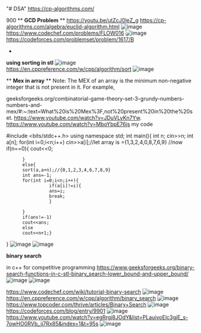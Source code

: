 "# DSA" 
https://cp-algorithms.com/

900
**
**GCD Problem**  **
https://youtu.be/utZcJ0leZ_g 
https://cp-algorithms.com/algebra/euclid-algorithm.html
![image](https://user-images.githubusercontent.com/84795217/148494624-2355a999-161d-4353-b6fd-1fc79f81c298.png)
https://www.codechef.com/problems/FLOW016
![image](https://user-images.githubusercontent.com/84795217/148503803-b7290ab4-32ac-4f0f-80d0-b7036e65f011.png)
https://codeforces.com/problemset/problem/1617/B  
 
 -
 **using sorting in stl**
 ![image](https://user-images.githubusercontent.com/84795217/149651707-fb28b3ef-5c21-4aa7-8b19-956920c53f2a.png)
https://en.cppreference.com/w/cpp/algorithm/sort
![image](https://user-images.githubusercontent.com/84795217/149651720-c972df52-7278-4e76-9a4b-225f85d19af7.png)

** **Mex in array** **
 Note: The MEX of an array is the minimum non-negative integer that is not present in it. For example,

geeksforgeeks.org/combinatorial-game-theory-set-3-grundy-numbers-numbers-and-mex/#:~:text=What%20is%20Mex%3F,not%20present%20in%20the%20set.
https://www.youtube.com/watch?v=JDuVLyKn7Yw.
https://www.youtube.com/watch?v=MboYbpE76js
 my code 
 
 
 
 #include <bits/stdc++.h>
using namespace std;
int main(){
          int n;
          cin>>n;
          int a[n];
          for(int i=0;i<n;i++)
          cin>>a[i];//let array is ={1,3,2,4,0,8,7,6,9}
          //now
          if(n==0){
                    cout<<0;
                  
          }
          else{
          sort(a,a+n);//{0,1,2,3,4,6,7,8,9}
          int ans=-1;
          for(int i=0;i<n;i++){
                    if(a[i]!=i){
                    ans=i;
                    break;
                    }
                    
          }
          if(ans!=-1)
          cout<<ans;
          else
          cout<<n+1;}
}
![image](https://user-images.githubusercontent.com/84795217/151311456-e680523e-572d-4a4e-a61a-feeceaa80655.png)
![image](https://user-images.githubusercontent.com/84795217/151311484-8f294087-34ae-4fef-99db-6a11ee047b33.png)




**binary search**


in c++ for competitive programming
https://www.geeksforgeeks.org/binary-search-functions-in-c-stl-binary_search-lower_bound-and-upper_bound/
![image](https://user-images.githubusercontent.com/84795217/152174069-2627764a-66bf-430f-b87d-2e0d0fad5b9c.png)
![image](https://user-images.githubusercontent.com/84795217/152174123-552e4b1f-b613-421c-903b-4cf309f41f64.png)

https://www.codechef.com/wiki/tutorial-binary-search
![image](https://user-images.githubusercontent.com/84795217/152174234-96af23b1-1df6-4b8f-8abc-65ce7c235464.png)
https://en.cppreference.com/w/cpp/algorithm/binary_search
![image](https://user-images.githubusercontent.com/84795217/152174336-f6b3d019-f6f2-42fe-b173-c7422d35f1f7.png)
https://www.topcoder.com/thrive/articles/Binary+Search
![image](https://user-images.githubusercontent.com/84795217/152174480-ca616b2e-69ab-4e7a-a9d7-d98328bdc01a.png)
https://codeforces.com/blog/entry/9901
![image](https://user-images.githubusercontent.com/84795217/152174645-33c5c257-06df-4dde-8b7f-79c0e4acea3c.png)
https://www.youtube.com/watch?v=egRrgj8JOdY&list=PLauivoElc3gjE_s-7owHO0RVb_jj7Rx85&index=1&t=95s
![image](https://user-images.githubusercontent.com/84795217/152303943-61970c16-6254-4dc0-9bca-9bdebc315d1b.png)








